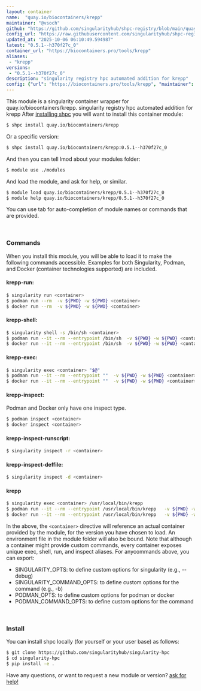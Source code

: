 ```yaml
---
layout: container
name:  "quay.io/biocontainers/krepp"
maintainer: "@vsoch"
github: "https://github.com/singularityhub/shpc-registry/blob/main/quay.io/biocontainers/krepp/container.yaml"
config_url: "https://raw.githubusercontent.com/singularityhub/shpc-registry/main/quay.io/biocontainers/krepp/container.yaml"
updated_at: "2025-10-06 06:10:49.594987"
latest: "0.5.1--h370f27c_0"
container_url: "https://biocontainers.pro/tools/krepp"
aliases:
 - "krepp"
versions:
 - "0.5.1--h370f27c_0"
description: "singularity registry hpc automated addition for krepp"
config: {"url": "https://biocontainers.pro/tools/krepp", "maintainer": "@vsoch", "description": "singularity registry hpc automated addition for krepp", "latest": {"0.5.1--h370f27c_0": "sha256:af93e14f91c0a0c59008d0197df4c12f12bebb0eddc15e2a6cc89a1501a31ebd"}, "tags": {"0.5.1--h370f27c_0": "sha256:af93e14f91c0a0c59008d0197df4c12f12bebb0eddc15e2a6cc89a1501a31ebd"}, "docker": "quay.io/biocontainers/krepp", "aliases": {"krepp": "/usr/local/bin/krepp"}}
---
```


This module is a singularity container wrapper for quay.io/biocontainers/krepp.
singularity registry hpc automated addition for krepp
After [installing shpc](#install) you will want to install this container module:


```bash
$ shpc install quay.io/biocontainers/krepp
```

Or a specific version:

```bash
$ shpc install quay.io/biocontainers/krepp:0.5.1--h370f27c_0
```

And then you can tell lmod about your modules folder:

```bash
$ module use ./modules
```

And load the module, and ask for help, or similar.

```bash
$ module load quay.io/biocontainers/krepp/0.5.1--h370f27c_0
$ module help quay.io/biocontainers/krepp/0.5.1--h370f27c_0
```

You can use tab for auto-completion of module names or commands that are provided.

<br>

### Commands

When you install this module, you will be able to load it to make the following commands accessible.
Examples for both Singularity, Podman, and Docker (container technologies supported) are included.

#### krepp-run:

```bash
$ singularity run <container>
$ podman run --rm  -v ${PWD} -w ${PWD} <container>
$ docker run --rm  -v ${PWD} -w ${PWD} <container>
```

#### krepp-shell:

```bash
$ singularity shell -s /bin/sh <container>
$ podman run --it --rm --entrypoint /bin/sh  -v ${PWD} -w ${PWD} <container>
$ docker run --it --rm --entrypoint /bin/sh  -v ${PWD} -w ${PWD} <container>
```

#### krepp-exec:

```bash
$ singularity exec <container> "$@"
$ podman run --it --rm --entrypoint ""  -v ${PWD} -w ${PWD} <container> "$@"
$ docker run --it --rm --entrypoint ""  -v ${PWD} -w ${PWD} <container> "$@"
```

#### krepp-inspect:

Podman and Docker only have one inspect type.

```bash
$ podman inspect <container>
$ docker inspect <container>
```

#### krepp-inspect-runscript:

```bash
$ singularity inspect -r <container>
```

#### krepp-inspect-deffile:

```bash
$ singularity inspect -d <container>
```


#### krepp

```bash
$ singularity exec <container> /usr/local/bin/krepp
$ podman run --it --rm --entrypoint /usr/local/bin/krepp   -v ${PWD} -w ${PWD} <container> -c " $@"
$ docker run --it --rm --entrypoint /usr/local/bin/krepp   -v ${PWD} -w ${PWD} <container> -c " $@"
```



In the above, the `<container>` directive will reference an actual container provided
by the module, for the version you have chosen to load. An environment file in the
module folder will also be bound. Note that although a container
might provide custom commands, every container exposes unique exec, shell, run, and
inspect aliases. For anycommands above, you can export:

 - SINGULARITY_OPTS: to define custom options for singularity (e.g., --debug)
 - SINGULARITY_COMMAND_OPTS: to define custom options for the command (e.g., -b)
 - PODMAN_OPTS: to define custom options for podman or docker
 - PODMAN_COMMAND_OPTS: to define custom options for the command

<br>

### Install

You can install shpc locally (for yourself or your user base) as follows:

```bash
$ git clone https://github.com/singularityhub/singularity-hpc
$ cd singularity-hpc
$ pip install -e .
```

Have any questions, or want to request a new module or version? [ask for help!](https://github.com/singularityhub/singularity-hpc/issues)